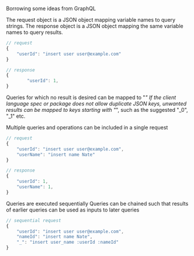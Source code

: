 Borrowing some ideas from GraphQL

The request object is a JSON object mapping variable names to query strings.
The response object is a JSON object mapping the same variable names to query results.

```js
// request
{
    "userId": "insert user user@example.com"
}
```

```js
// response
{
        "userId": 1,
}
```

Queries for which no result is desired can be mapped to "_"
If the client language spec or package does not allow duplicate JSON keys, unwanted
results can be mapped to keys starting with "_", such as the suggested "_0", "_1" etc.

Multiple queries and operations can be included in a single request

```js
// request
{
    "userId": "insert user user@example.com",
    "userName": "insert name Nate" 
}
```

```js
// response
{
    "userId": 1,
    "userName": 1,
}
```

Queries are executed sequentially
Queries can be chained such that results of earlier queries can be used as inputs to later queries

```js
// sequential request
{
    "userId": "insert user user@example.com",
    "nameId": "insert name Nate",
    "_": "insert user_name :userId :nameId"
}
```
